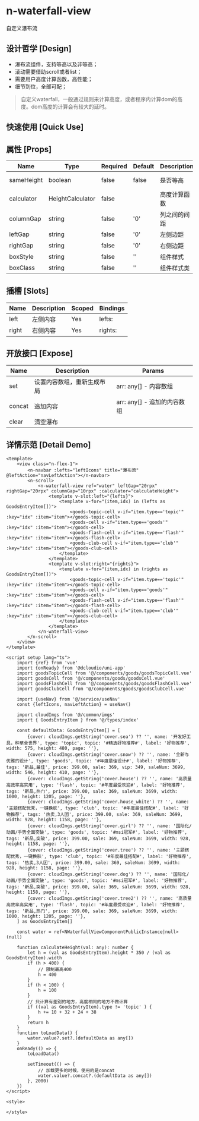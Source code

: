 # n-waterfall-view

自定义瀑布流

## 设计哲学 [Design]

- 瀑布流组件，支持等高以及非等高；
- 滚动需要借助scroll或者list；
- 需要用户高度计算函数，高性能；
- 细节到位，全部可配；

> 自定义waterfall，一般通过规则来计算高度，或者程序内计算dom的高度。dom高度的计算会有较大的延时。

## 快速使用 [Quick Use]



## 属性 [Props]

| Name | Type | Required | Default | Description | Choices |
| --- | --- | --- | --- | --- | --- |
| sameHeight | boolean | false | false | 是否等高 | true, false | 
| calculator | HeightCalculator | false |  | 高度计算函数 |  | 
| columnGap | string | false | '0' | 列之间的间距 |  | 
| leftGap | string | false | '0' | 左侧边距 |  | 
| rightGap | string | false | '0' | 右侧边距 |  | 
| boxStyle | string | false | '' | 组件样式 |  | 
| boxClass | string | false | '' | 组件样式类 |  | 

## 插槽 [Slots]

| Name | Description | Scoped | Bindings |
| --- | --- | --- | --- |
| left | 左侧内容 | Yes | lefts:  |
| right | 右侧内容 | Yes | rights:  |

## 开放接口 [Expose]

| Name | Description | Params |
| --- | --- | --- |
| set | 设置内容数组，重新生成布局 | arr: any[] - 内容数组 |
| concat | 追加内容 | arr: any[] - 追加的内容数组 |
| clear | 清空瀑布 |  |

## 详情示范 [Detail Demo]



```vue
<template>
	<view class="n-flex-1">
		<n-navbar :lefts="leftIcons" title="瀑布流" @leftAction="navLeftAction"></n-navbar>
		<n-scroll>
			<n-waterfall-view ref="water" leftGap="20rpx" rightGap="20rpx" columnGap="10rpx" :calculator="calculateHeight">
				<template v-slot:left="{lefts}">
					<template v-for="(item,idx) in (lefts as GoodsEntryItem[])">
						<goods-topic-cell v-if="item.type=='topic'" :key="idx" :item="item"></goods-topic-cell>
						<goods-cell v-if="item.type=='goods'" :key="idx" :item="item"></goods-cell>
						<goods-flash-cell v-if="item.type=='flash'" :key="idx" :item="item"></goods-flash-cell>
						<goods-club-cell v-if="item.type=='club'" :key="idx" :item="item"></goods-club-cell>
					</template>
				</template>
				<template v-slot:right="{rights}">
					<template v-for="(item,idx) in (rights as GoodsEntryItem[])">
						<goods-topic-cell v-if="item.type=='topic'" :key="idx" :item="item"></goods-topic-cell>
						<goods-cell v-if="item.type=='goods'" :key="idx" :item="item"></goods-cell>
						<goods-flash-cell v-if="item.type=='flash'" :key="idx" :item="item"></goods-flash-cell>
						<goods-club-cell v-if="item.type=='club'" :key="idx" :item="item"></goods-club-cell>
					</template>
				</template>
			</n-waterfall-view>
		</n-scroll>
	</view>
</template>

<script setup lang="ts">
	import {ref} from 'vue'
	import {onReady} from '@dcloudio/uni-app'
	import goodsTopicCell from '@/components/goods/goodsTopicCell.vue'
	import goodsCell from '@/components/goods/goodsCell.vue'
	import goodsFlashCell from '@/components/goods/goodsFlashCell.vue'
	import goodsClubCell from '@/components/goods/goodsClubCell.vue'
	
	import {useNav} from '@/service/useNav'
	const {leftIcons, navLeftAction} = useNav()
	
	import cloudImgs from '@/common/imgs'
	import { GoodsEntryItem } from '@/types/index'
	
	const defaultData: GoodsEntryItem[] = [
		{cover: cloudImgs.getString('cover.sea') ?? '', name: '开发好工具，种草全世界', type: 'topic', topic: '#精选好物推荐#', label: '好物推荐', width: 575, height: 480, page: ''},
		{cover: cloudImgs.getString('cover.snow') ?? '', name: '全新与优雅的设计', type: 'goods', topic: '#年度最佳设计#', label: '好物推荐', tags: '新品,最佳', price: 399.00, sale: 369, vip: 349, saleNum: 3699, width: 546, height: 410, page: ''},
		{cover: cloudImgs.getString('cover.house') ?? '', name: '高质量高效率高实用', type: 'flash', topic: '#年度最受欢迎#', label: '好物推荐', tags: '新品,热门', price: 399.00, sale: 369, saleNum: 3699, width: 1000, height: 1205, page: ''},
		{cover: cloudImgs.getString('cover.house_white') ?? '', name: '主题搭配优秀，一键换肤', type: 'club', topic: '#年度最佳搭配#', label: '好物推荐', tags: '热卖,3人团', price: 399.00, sale: 369, saleNum: 3699, width: 928, height: 1158, page: ''},
		{cover: cloudImgs.getString('cover.girl') ?? '', name: '国际化/动画/手势全面突破', type: 'goods', topic: '#msi冠军#', label: '好物推荐', tags: '新品,突破', price: 399.00, sale: 369, saleNum: 3699, width: 928, height: 1158, page: ''},
		{cover: cloudImgs.getString('cover.tree') ?? '', name: '主题搭配优秀，一键换肤', type: 'club', topic: '#年度最佳搭配#', label: '好物推荐', tags: '热卖,3人团', price: 399.00, sale: 369, saleNum: 3699, width: 928, height: 1158, page: ''},
		{cover: cloudImgs.getString('cover.dog') ?? '', name: '国际化/动画/手势全面突破', type: 'goods', topic: '#msi冠军#', label: '好物推荐', tags: '新品,突破', price: 399.00, sale: 369, saleNum: 3699, width: 928, height: 1158, page: ''},
		{cover: cloudImgs.getString('cover.tree2') ?? '', name: '高质量高效率高实用', type: 'flash', topic: '#年度最受欢迎#', label: '好物推荐', tags: '新品,热门', price: 399.00, sale: 369, saleNum: 3699, width: 1000, height: 1205, page: ''},
	] as GoodsEntryItem[]
	
	const water = ref<NWaterfallViewComponentPublicInstance|null>(null)
	
	function calculateHeight(val: any): number {
		let h = (val as GoodsEntryItem).height * 350 / (val as GoodsEntryItem).width
		if (h > 400) {
			// 限制最高400
			h = 400
		}
		if (h < 100) {
			h = 100
		}
		// 只计算有差别的地方，高度相同的地方不做计算
		if ((val as GoodsEntryItem).type != 'topic' ) {
			h += 10 + 32 + 24 + 38
		}
		return h
	}
	function toLoadData() {
		water.value?.set?.(defaultData as any[])
	}
	onReady(() => {
		toLoadData()
		
		setTimeout(() => {
			// 加载更多的时候，使用的是concat
			water.value?.concat?.(defaultData as any[])
		}, 2000)
	})
</script>

<style>

</style>

```

<DemoFrame src="https://www.redou.vip/nprox/#/pages/scroll/waterfall-view" />
